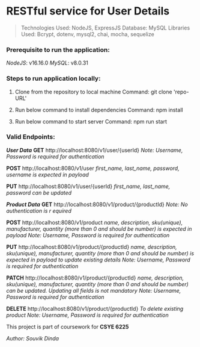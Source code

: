 # RESTful service for User Details

> Technologies Used: NodeJS, ExpressJS
> Database: MySQL
> Libraries Used: Bcrypt, dotenv, mysql2, chai, mocha, sequelize

### Prerequisite to run the application:
*NodeJS*: v16.16.0
*MySQL*: v8.0.31

### Steps to run application locally:
1. Clone from the repository to local machine
    Command: git clone 'repo-URL'

2. Run below command to install dependencies
    Command: npm install

3. Run below command to start server
    Command: npm run start

### Valid Endpoints:

**_User Data_**
**GET** http://localhost:8080/v1/user/{userId} 
    *Note: Username, Password is required for authentication*

**POST** http://localhost:8080/v1/user 
    *first_name, last_name, password, username is expected in payload*

**PUT** http://localhost:8080/v1/user/{userId}
    *first_name, last_name, password can be updated*


**_Product Data_**
**GET** http://localhost:8080/v1/product/{productId} 
    *Note: No authentication is r equired*

**POST** http://localhost:8080/v1/product 
    *name, description, sku(unique), manufacturer, quantity (more than 0 and should be number) is expected in payload*
    *Note: Username, Password is required for authentication*

**PUT** http://localhost:8080/v1/product/{productId}
    *name, description, sku(unique), manufacturer, quantity (more than 0 and should be number) is expected in payload to update existing details*
    *Note: Username, Password is required for authentication*

**PATCH** http://localhost:8080/v1/product/{productId}
    *name, description, sku(unique), manufacturer, quantity (more than 0 and should be number) can be updated. Updating all fields is not mandatory*
    *Note: Username, Password is required for authentication*

**DELETE** http://localhost:8080/v1/product/{productId}
    *To delete existing product*
    *Note: Username, Password is required for authentication*

This project is part of coursework for **CSYE 6225**

_Author: Souvik Dinda_
